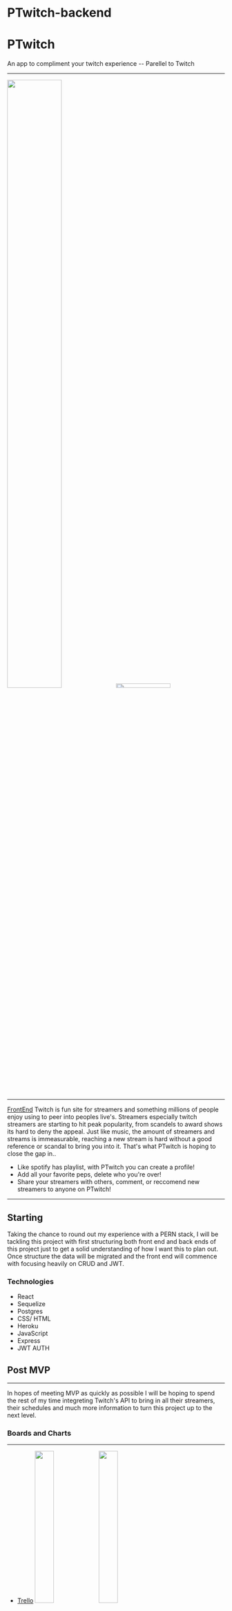 # PTwitch-backend

# PTwitch
An app to compliment your twitch experience -- Parellel to Twitch
***
<img src="https://i.imgur.com/MsNRiXM.png" width=50% height=60%><img src = "https://cdn.vox-cdn.com/thumbor/o_vGcpWqjROjHHWpSonqi4GoTs8=/0x0:1920x1080/1200x800/filters:focal(807x387:1113x693)/cdn.vox-cdn.com/uploads/chorus_image/image/60887093/twitch.0.0.jpg" width=50% height=5%>

***

[FrontEnd](https://github.com/ayyyecraig/Ptwitch)
Twitch is fun site for streamers and something millions of people enjoy using to peer into peoples live's. Streamers especially twitch streamers are starting to hit peak popularity, from scandels to award shows its hard to deny the appeal. Just like music, the amount of streamers and streams is immeasurable, reaching a new stream is hard without a good reference or scandal to bring you into it. That's what PTwitch is hoping to close the gap in..


- Like spotify has playlist, with PTwitch you can create a profile! 
- Add all your favorite peps, delete who you're over!  
- Share your streamers with others, comment, or reccomend new streamers to anyone on PTwitch! 

***
## Starting
Taking the chance to round out my experience with a PERN stack, I will be tackling this project with first structuring both front end and back ends of this project just to get a solid understanding of how I want this to plan out. Once structure the data will be migrated and the front end will commence with focusing heavily on CRUD and JWT. 

### Technologies                          
* React                                
* Sequelize                                            
* Postgres
* CSS/ HTML
* Heroku 
* JavaScript
* Express
* JWT AUTH

## Post MVP
***
In hopes of meeting MVP as quickly as possible I will be hoping to spend the rest of my time integreting Twitch's API to bring in all their streamers, their schedules and much more information to turn this project up to the next level. 

 ### Boards and Charts
 ***
 * [Trello](https://trello.com/b/pt5c9NHi/ptwitch)
 <img src="https://i.imgur.com/Yl7bKSb.png" width=30% > <img src="https://i.imgur.com/GMdOj4r.png" width=30%>
